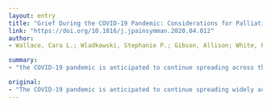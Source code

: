 ```yaml
---
layout: entry
title: "Grief During the COVID-19 Pandemic: Considerations for Palliative Care Providers"
link: "https://doi.org/10.1016/j.jpainsymman.2020.04.012"
author:
- Wallace, Cara L.; Wladkowski, Stephanie P.; Gibson, Allison; White, Patrick

summary:
- "the COVID-19 pandemic is anticipated to continue spreading across the globe throughout 2020. Social distancing and visitor restrictions in healthcare facilities have been widely implemented. Such policies and practices complicate issues of grief that are relevant to medical providers. We provide resources for healthcare providers, calling on palliative care providers to consider their own role as a resource to other specialties during this public health emergency."

original:
- "The COVID-19 pandemic is anticipated to continue spreading widely across the globe throughout 2020. To mitigate the devastating impact of COVID-19, social distancing and visitor restrictions in healthcare facilities have been widely implemented. Such policies and practices, along with the direct impact of the spread of COVID-19, complicate issues of grief that are relevant to medical providers. We describe the relationship of the COVID-19 pandemic to anticipatory grief, disenfranchised grief, and complicated grief for individuals, families, and their providers. Further, we provide discussion regarding countering this grief through communication, advance care planning, and self-care practices. We provide resources for healthcare providers, in addition to calling on palliative care providers to consider their own role as a resource to other specialties during this public health emergency."
---
```


